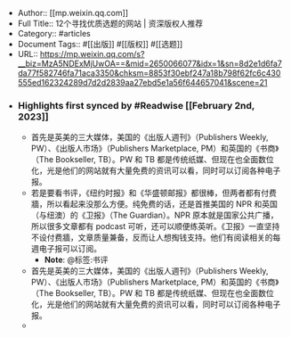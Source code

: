- Author:: [[mp.weixin.qq.com]]
- Full Title:: 12个寻找优质选题的网站 | 资深版权人推荐
- Category:: #articles
- Document Tags:: #[[出版]] #[[版权]] #[[选题]]
- URL:: https://mp.weixin.qq.com/s?__biz=MzA5NDExMjUwOA==&mid=2650066077&idx=1&sn=8d2e1d6fa7da77f582746fa71aca3350&chksm=8853f30ebf247a18b798f62fc6c430555ed162324289d7d2d2839aa27ebd5e1a56f644657041&scene=21
- ### Highlights first synced by #Readwise [[February 2nd, 2023]]
    - 首先是英美的三大媒体，美国的《出版人週刊》（Publishers Weekly, PW）、《出版人市场》（Publishers Marketplace, PM）和英国的《书商》（The Bookseller, TB）。PW 和 TB 都是传统纸媒、但现在也全面数位化，光是他们的网站就有大量免费的资讯可以看，同时可以订阅各种电子报。
    - 若是要看书评，《纽约时报》和《华盛顿邮报》都很棒，但两者都有付费牆，所以看起来没那么方便。纯免费的话，还是首推美国的 NPR 和英国（与纽澳）的《卫报》（The Guardian）。NPR 原本就是国家公共广播，所以很多文章都有 podcast 可听，还可以顺便练英听。《卫报》一直坚持不设付费牆，文章质量兼备，反而让人想掏钱支持。他们有阅读相关的每週电子报可以订阅。
        - **Note**: @标签:书评
    - 首先是英美的三大媒体，美国的《出版人週刊》（Publishers Weekly, PW）、《出版人市场》（Publishers Marketplace, PM）和英国的《书商》（The Bookseller, TB）。PW 和 TB 都是传统纸媒、但现在也全面数位化，光是他们的网站就有大量免费的资讯可以看，同时可以订阅各种电子报。
    - 
